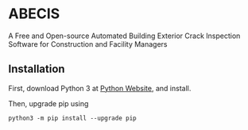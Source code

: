 # ABECIS
A Free and Open-source Automated Building Exterior Crack Inspection Software for Construction and Facility Managers

## Installation

First, download Python 3 at [Python Website](https://www.python.org/downloads/), and install.

Then, upgrade pip using

`python3 -m pip install --upgrade pip `
